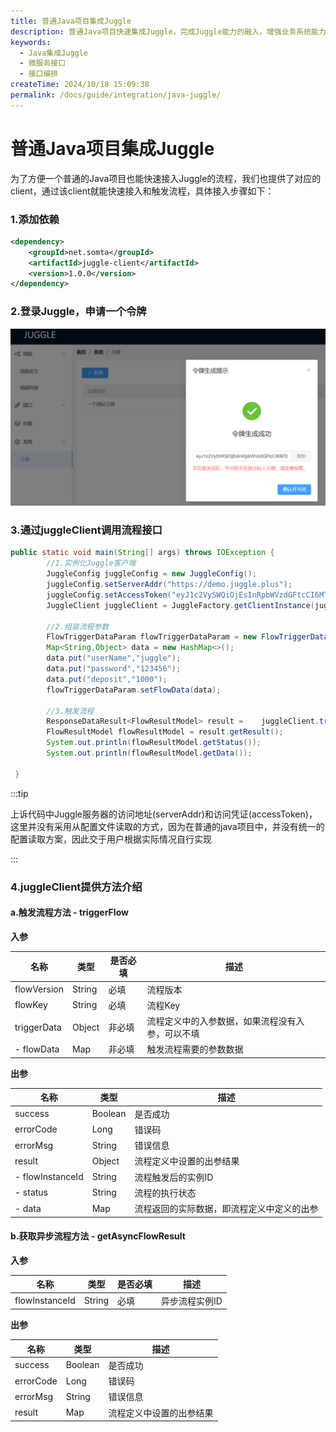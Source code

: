 ```yaml
---
title: 普通Java项目集成Juggle
description: 普通Java项目快速集成Juggle，完成Juggle能力的融入，增强业务系统能力。
keywords:
  - Java集成Juggle
  - 微服务接口
  - 接口编排
createTime: 2024/10/18 15:09:38
permalink: /docs/guide/integration/java-juggle/
---
```


# 普通Java项目集成Juggle

为了方便一个普通的Java项目也能快速接入Juggle的流程，我们也提供了对应的client，通过该client就能快速接入和触发流程，具体接入步骤如下：

### 1.添加依赖

```xml
<dependency>
    <groupId>net.somta</groupId>
    <artifactId>juggle-client</artifactId>
    <version>1.0.0</version>
</dependency>
```

### 2.登录Juggle，申请一个令牌

![申请令牌](images/gen_token.png)

### 3.通过juggleClient调用流程接口

```java
public static void main(String[] args) throws IOException {
        //1.实例化Juggle客户端
        JuggleConfig juggleConfig = new JuggleConfig();
        juggleConfig.setServerAddr("https://demo.juggle.plus");
        juggleConfig.setAccessToken("eyJ1c2VySWQiOjEsInRpbWVzdGFtcCI6MTcyOTAwODYzOTc5MH0=");
        JuggleClient juggleClient = JuggleFactory.getClientInstance(juggleConfig);

        //2.组装流程参数
        FlowTriggerDataParam flowTriggerDataParam = new FlowTriggerDataParam();
        Map<String,Object> data = new HashMap<>();
        data.put("userName","juggle");
        data.put("password","123456");
        data.put("deposit","1000");
        flowTriggerDataParam.setFlowData(data);

        //3.触发流程
        ResponseDataResult<FlowResultModel> result =    juggleClient.triggerFlow("v1","sync_example",flowTriggerDataParam);
        FlowResultModel flowResultModel = result.getResult();
        System.out.println(flowResultModel.getStatus());
        System.out.println(flowResultModel.getData());

 }
```



:::tip

上诉代码中Juggle服务器的访问地址(serverAddr)和访问凭证(accessToken)，这里并没有采用从配置文件读取的方式，因为在普通的java项目中，并没有统一的配置读取方案，因此交于用户根据实际情况自行实现

:::

### 4.juggleClient提供方法介绍

#### a.触发流程方法  - triggerFlow

**入参**

| 名称        | 类型   | 是否必填 | 描述                                             |
| ----------- | ------ | -------- | ------------------------------------------------ |
| flowVersion | String | 必填     | 流程版本                                         |
| flowKey     | String | 必填     | 流程Key                                          |
| triggerData | Object | 非必填   | 流程定义中的入参数据，如果流程没有入参，可以不填 |
| - flowData  | Map    | 非必填   | 触发流程需要的参数数据                           |

**出参**

| 名称             | 类型    | 描述                                       |
| ---------------- | ------- | ------------------------------------------ |
| success          | Boolean | 是否成功                                   |
| errorCode        | Long    | 错误码                                     |
| errorMsg         | String  | 错误信息                                   |
| result           | Object  | 流程定义中设置的出参结果                   |
| - flowInstanceId | String  | 流程触发后的实例ID                         |
| - status         | String  | 流程的执行状态                             |
| - data           | Map     | 流程返回的实际数据，即流程定义中定义的出参 |



#### b.获取异步流程方法 - getAsyncFlowResult

**入参**

| 名称           | 类型   | 是否必填 | 描述           |
| -------------- | ------ | -------- | -------------- |
| flowInstanceId | String | 必填     | 异步流程实例ID |

**出参**

| 名称      | 类型    | 描述                     |
| --------- | ------- | ------------------------ |
| success   | Boolean | 是否成功                 |
| errorCode | Long    | 错误码                   |
| errorMsg  | String  | 错误信息                 |
| result    | Map     | 流程定义中设置的出参结果 |